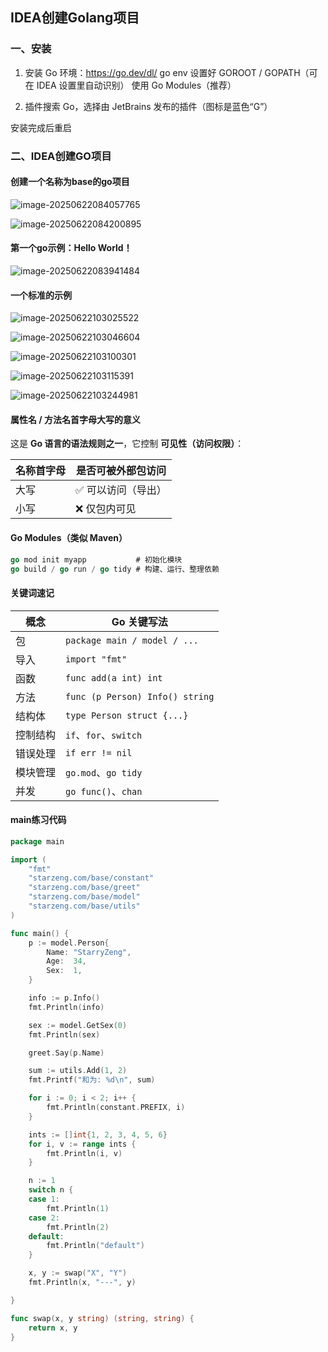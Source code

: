 ## IDEA创建Golang项目

### 一、安装

1. 安装 Go 环境：https://go.dev/dl/
    go env 设置好 GOROOT / GOPATH（可在 IDEA 设置里自动识别）
    使用 Go Modules（推荐）

2. 插件搜索 Go，选择由 JetBrains 发布的插件（图标是蓝色“G”）

  安装完成后重启



### 二、IDEA创建GO项目

#### 创建一个名称为base的go项目

![image-20250622084057765](images/image-20250622084057765.png)

![image-20250622084200895](images/image-20250622084200895.png)

#### 第一个go示例：Hello World！

![image-20250622083941484](images/image-20250622083941484.png)

#### 一个标准的示例

![image-20250622103025522](images/image-20250622103025522.png)



![image-20250622103046604](images/image-20250622103046604.png)



![image-20250622103100301](images/image-20250622103100301.png)



![image-20250622103115391](images/image-20250622103115391.png)



![image-20250622103244981](images/image-20250622103244981.png)



#### 属性名 / 方法名首字母大写的意义

这是 **Go 语言的语法规则之一**，它控制 **可见性（访问权限）**：

| 名称首字母 | 是否可被外部包访问 |
| ---------- | ------------------ |
| 大写       | ✅ 可以访问（导出） |
| 小写       | ❌ 仅包内可见       |



#### Go Modules（类似 Maven）

```go
go mod init myapp           # 初始化模块
go build / go run / go tidy # 构建、运行、整理依赖
```



#### 关键词速记

| 概念     | Go 关键写法                     |
| -------- | ------------------------------- |
| 包       | `package main / model / ...`    |
| 导入     | `import "fmt"`                  |
| 函数     | `func add(a int) int`           |
| 方法     | `func (p Person) Info() string` |
| 结构体   | `type Person struct {...}`      |
| 控制结构 | `if`、`for`、`switch`           |
| 错误处理 | `if err != nil`                 |
| 模块管理 | `go.mod`、`go tidy`             |
| 并发     | `go func()`、`chan`             |



#### main练习代码

```go
package main

import (
	"fmt"
	"starzeng.com/base/constant"
	"starzeng.com/base/greet"
	"starzeng.com/base/model"
	"starzeng.com/base/utils"
)

func main() {
	p := model.Person{
		Name: "StarryZeng",
		Age:  34,
		Sex:  1,
	}

	info := p.Info()
	fmt.Println(info)

	sex := model.GetSex(0)
	fmt.Println(sex)

	greet.Say(p.Name)

	sum := utils.Add(1, 2)
	fmt.Printf("和为: %d\n", sum)

	for i := 0; i < 2; i++ {
		fmt.Println(constant.PREFIX, i)
	}

	ints := []int{1, 2, 3, 4, 5, 6}
	for i, v := range ints {
		fmt.Println(i, v)
	}

	n := 1
	switch n {
	case 1:
		fmt.Println(1)
	case 2:
		fmt.Println(2)
	default:
		fmt.Println("default")
	}

	x, y := swap("X", "Y")
	fmt.Println(x, "---", y)

}

func swap(x, y string) (string, string) {
	return x, y
}

```































